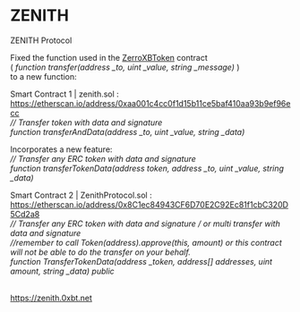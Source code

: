 # ZENITH
ZENITH Protocol

Fixed the function used in the <a href="https://etherscan.io/token/0xcd0a53685b594a543181e6203433766648a8cd43" target="_blank">ZerroXBToken</a> contract <br>
( <i>function transfer(address _to, uint _value, string _message)</i> )<br>
to a new function: <br>

  Smart Contract 1 | zenith.sol :<br>
  https://etherscan.io/address/0xaa001c4cc0f1d15b11ce5baf410aa93b9ef96ecc<br>
<i>// Transfer token with data and signature<br>
function transferAndData(address _to, uint _value, string _data)</i><br>

Incorporates a new feature:<br>
<i>// Transfer any ERC token with data and signature<br>
function transferTokenData(address token, address _to, uint _value, string _data)</i><br>
  
  Smart Contract 2 | ZenithProtocol.sol :<br>
  https://etherscan.io/address/0x8C1ec84943CF6D70E2C92Ec81f1cbC320D5Cd2a8<br>
<i>// Transfer any ERC token with data and signature / or multi transfer with data and signature<br> 
//remember to call Token(address).approve(this, amount) or this contract will not be able to do the transfer on your behalf.<br>
function TransferTokenData(address _token, address[] addresses, uint amount, string _data) public</i><br><br>
  
  https://zenith.0xbt.net

